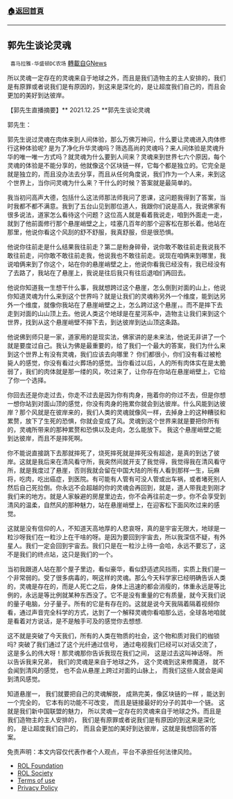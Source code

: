 ###  [:house:返回首頁](https://github.com/ourhimalayas/txt)
---


## 郭先生谈论灵魂
` 喜马拉雅-华盛顿DC农场` [轉載自GNews](https://gnews.org/zh-hans/1816914/)

所以灵魂一定存在的灵魂来自于地球之外，而且是我们造物主的主人安排的，我们是有原罪或者说我们是有原因的，到这来是深化的，是让超度我们自己的，而且会更加的美好到达彼岸。

【郭先生直播摘要】** 2021.12.25 **郭先生谈论灵魂

郭先生：

郭先生说过灵魂在肉体来到人间体验，那么万佛万神问，什么要让灵魂进入肉体修行这种体验呢? 是为了净化升华灵魂吗？筛选高尚的灵魂吗？来人间体验是灵魂升华的唯一唯一方式吗？就灵魂为什么要到人间来？灵魂来到世界七六个原因，每个灵魂的体验是不能分享的，他就像这个区块链一样，它每个都是独立的。它完全是就是独立的，而且没办法去分享，而且从任何角度说，我们作为一个人来，来到这个世界上，当你问灵魂为什么来？干什么的时候？答案就是最简单的。

我当初问高声大德，包括什么这法师那法师我问了恩课，这问题我得到了答案，当时我都不都不满意。我到了五台山见到那位道人，我跟你们说是高人，我说佛家有很多说法，道家怎么看待这个问题？这位高人就是看着我说走，咱到外面走一走，就到了他前面修行那个悬崖峭壁之上，哇塞几百年的那个迎客松在那长着。他站在那里，他说你看这个风刮的舒不舒服，我真舒服，但是很恐惧。

他说你往前走是什么结果我往前走？第二是粉身碎骨，说你敢不敢往前走我说我不敢往前走，问你敢不敢往前走我，他说我也不敢往前走。说现在咱俩来到哪里，我说咱俩来到了你这个，站在你的悬崖峭壁之上，他说你看我已经没有，我已经没有了去路了，我站在了悬崖上，我说是往后我只有往后退咱们再回去。

他说你知道我一生想干什么事，我就想跨过这个悬崖，怎么倒到对面的山上，他说你知道灵魂为什么来到这个世界吗？就是让我们的灵魂称另外一个维度，能到达另外一个维度，就像你我站在了悬崖峭壁之上，怎么跨过这个悬崖，。而不是摔下去走到对面的山山顶上去。他说人类这个地球是在星河系中，造物主让我们来到这个世界，找到从这个悬崖峭壁不摔下去，到达彼岸到达山顶这条路。

他说佛到师只是一家，道家用的是现实法，佛家讲的是未来法，他说无非讲了一个就是要度过自己。我认为佛是最重要的，给了我们一个最大的答案，我们为什么来到这个世界上有没有灵魂，我们应该去向哪里？ 你们都很小，你们没有看过被枪毙人的感觉，你没有看过火葬场的感觉。当你看过以后，人的所有肉体实在是太脆弱了，我们的肉体就是那一缕的风，吹过来了，让你存在你站在悬崖峭壁上，它给了你一个选择。

你回去还是你走过去，你走不过去是因为你有肉身，拖着你的你过不去，但是你想一想你站到对面山顶的感觉，你没有肉身的拖累你就会到达彼岸。什么风能到达彼岸？那个风就是在彼岸来的，我们人类的灵魂就像风一样，去掉身上的这种糟驳和累赘，放下了生死的恐惧，你就会变成了风。灵魂到这个世界来就是要把你所有的，灵魂所带来的那种累赘和恐惧以及走向，怎么能放下。 我这个悬崖峭壁之能到达彼岸，而且不是摔死啊。

你不能说直接跳下去那就摔死了，烧死摔死就是摔死没有超途，是真的到达了彼岸。这就是我后来在清风看守所，我突然间就开支了我觉得，我觉得我在清风看守所，就是我度过了悬崖，否则我就会留在中国大陆的所有人看到那样一生，玩麻将，吃肉，吃出癌症，到医院。有可能有人管有可没人管或出车祸，或者堵死别人然后自己死拉倒。你永远不会超越的你的灵魂会再回到，就是，道人带我走到刚才我们来的地方。就是人家躲避的房屋里边去，你不会再往前走一步。你不会享受到清风的温柔，自然风的那种魅力，站在悬崖峭壁上，在迎客松下面风吹过来的感觉。

这就是没有信仰的人，不知道天高地厚的人悲哀呀，真的是宇宙无限大，地球是一粒沙呀我们在一粒沙上在干啥的呀。是因为要回到宇宙去，所以我深信不疑，有外星人。我们一定会回到宇宙去。我们只是在一粒沙上待一会哈，永远不要忘了，这不是我们的终点站，这只是我们的一个。

当初我跟道人站在那个屋子里边，看似豪华，看似舒适遮风挡雨，实质上我们是一个非常弱的。受了很多病毒的，啊这样的灵魂。那么今天科学家已经明确告诉人类的，灵魂是存在的，而是人死亡之后，身体上迅速的都会消瘦的，体重永远是等比例的，永远是等比例就某种东西没了。它不是没有重量的它有质量，就今天我们说的量子电脑，分子量子。所有的它是有存在的。这就是说今天我隔着隔着视频你看，通过声音完全科学的方式，达到了一个解释灵魂你看咱那么远，全球各地咱就是看着对方说话，是不是触手可及的感觉你去想想.

这不就是突破了今天我们，所有的人类在物质的社会，这个物和质对我们的枷锁吗? 突破了我们通过了这个光纤通过信号， 通过电视我们已经可以对话交流了，这是多么的伟大呀！那灵魂那你告诉我现在我们之间， 这是过去这叫神话呀。 所以告诉我来兄弟， 我们的灵魂是来自于地球之外， 这个灵魂到这来修魔道， 就不会闻到清风的感觉， 也不会从悬崖上跨过对面的山脉上， 而我们这些人就会是闻到清风感觉。

知道悬崖一， 我们就要把自己的灵魂解脱， 成熟完美，像区块链的一样 ，能达到一个完全的， 它本有的功能不可改变， 而且是链接最好的分子的其中一个链。 这就是我们新中国联盟的魅力， 所以灵魂一定存在的灵魂来自于地球之外。而且是我们造物主的主人安排的， 我们是有原罪或者说我们是有原因的到这来是深化的， 是让超度我们自己的， 而且会更加的美好到达彼岸，这就是我想回答的答案。

 

免责声明：本文内容仅代表作者个人观点，平台不承担任何法律风险。

- [ROL Foundation](https://rolfoundation.org/)
- [ROL Society](https://rolsociety.org/)
- [Terms of use](https://gnews.org/terms-of-use-3/)
- [Privacy Policy](https://gnews.org/privacy-policy/)

